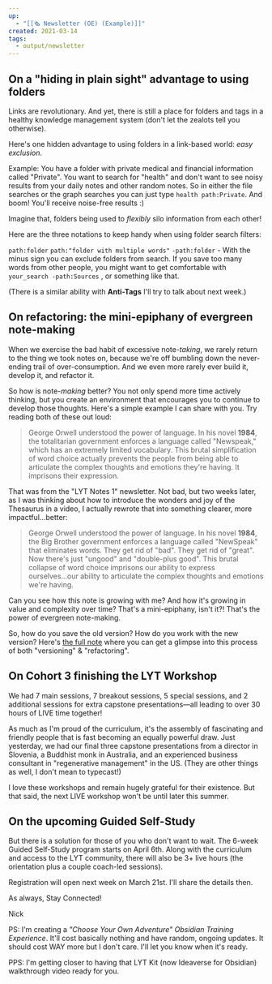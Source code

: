 ```yaml
---
up:
  - "[[🗞️ Newsletter (OE) (Example)]]"
created: 2021-03-14
tags:
  - output/newsletter
---
```


## On a "hiding in plain sight" advantage to using folders 
Links are revolutionary. And yet, there is still a place for folders and tags in a healthy knowledge management system (don't let the zealots tell you otherwise).

Here's one hidden advantage to using folders in a link-based world: *easy exclusion*.

Example: You have a folder with private medical and financial information called "Private". You want to search for "health" and don't want to see noisy results from your daily notes and other random notes. So in either the file searches or the graph searches you can just type `health path:Private`. And boom! You'll receive noise-free results :)

Imagine that, folders being used to *flexibly* silo information from each other!

Here are the three notations to keep handy when using folder search filters:

`path:folder`
`path:"folder with multiple words"`
`-path:folder` - With the minus sign you can exclude folders from search. If you save too many words from other people, you might want to get comfortable with `your_search -path:Sources` , or something like that.

(There is a similar ability with **Anti-Tags** I'll try to talk about next week.)


## On refactoring: the mini-epiphany of evergreen note-making
When we exercise the bad habit of excessive note-*taking*, we rarely return to the thing we took notes on, because we're off bumbling down the never-ending trail of over-consumption. And we even more rarely ever build it, develop it, and refactor it. 

So how is note-*making* better? You not only spend more time actively thinking, but you create an environment that encourages you to continue to develop those thoughts. Here's a simple example I can share with you. Try reading both of these out loud:

> George Orwell understood the power of language. In his novel **1984**, the totalitarian government enforces a language called "Newspeak," which has an extremely limited vocabulary. This brutal simplification of word choice actually prevents the people from being able to articulate the complex thoughts and emotions they're having. It imprisons their expression.

That was from the "LYT Notes 1" newsletter. Not bad, but two weeks later, as I was thinking about how to introduce the wonders and joy of the Thesaurus in a video, I actually rewrote that into something clearer, more impactful...better:

> George Orwell understood the power of language. In his novel **1984**, the Big Brother government enforces a language called "NewSpeak" that eliminates words. They get rid of "bad". They get rid of "great". Now there's just "ungood" and "double-plus good". This brutal collapse of word choice imprisons our ability to express ourselves...our ability to articulate the complex thoughts and emotions we're having.

Can you see how this note is growing with me? And how it's growing in value and complexity over time? That's a mini-epiphany, isn't it?! That's the power of evergreen note-making. 

So, how do you save the old version? How do you work with the new version? Here's [the full note](https://publish.obsidian.md/lyt-kit/Sources/1949+%F0%9F%93%9A+1984) where you can get a glimpse into this process of both "versioning" & "refactoring". 

## On Cohort 3 finishing the LYT Workshop
We had 7 main sessions, 7 breakout sessions, 5 special sessions, and 2 additional sessions for extra capstone presentations—all leading to over 30 hours of LIVE time together!

As much as I'm proud of the curriculum, it's the assembly of fascinating and friendly people that is fast becoming an equally powerful draw. Just yesterday, we had our final three capstone presentations from a director in Slovenia, a Buddhist monk in Australia, and an experienced business consultant in "regenerative management" in the US. (They are other things as well, I don't mean to typecast!)

I love these workshops and remain hugely grateful for their existence. But that said, the next LIVE workshop won't be until later this summer.

## On the upcoming Guided Self-Study
But there is a solution for those of you who don't want to wait. The 6-week Guided Self-Study program starts on April 6th. Along with the curriculum and access to the LYT community, there will also be 3+ live hours (the orientation plus a couple coach-led sessions).

Registration will open next week on March 21st. I'll share the details then.


As always, Stay Connected!

Nick

PS: I'm creating a *"Choose Your Own Adventure" Obsidian Training Experience*. It'll cost basically nothing and have random, ongoing updates. It should cost WAY more but I don't care. I'll let you know when it's ready.

PPS: I'm getting closer to having that LYT Kit (now Ideaverse for Obsidian) walkthrough video ready for you.